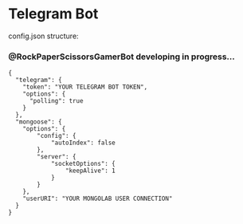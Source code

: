 # Telegram Bot

config.json structure:

### @RockPaperScissorsGamerBot developing in progress...

```
{
  "telegram": {
    "token": "YOUR TELEGRAM BOT TOKEN",
    "options": {
      "polling": true
    }
  },
  "mongoose": {
    "options": {
    	"config": {
    		"autoIndex": false
    	},
    	"server": {
    		"socketOptions": {
    			"keepAlive": 1
    		}
    	}
    },
    "userURI": "YOUR MONGOLAB USER CONNECTION"
  }
}
```
